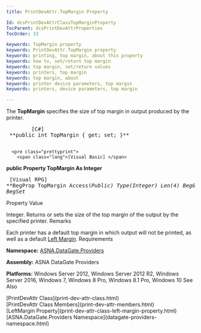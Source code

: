 ```yaml
---
title: PrintDevAttr.TopMargin Property

Id: dcsPrintDevAttrClassTopMarginProperty
TocParent: dcsPrintDevAttrProperties
TocOrder: 13

keywords: TopMargin property
keywords: PrintDevAttr.TopMargin property
keywords: printing, top margin, about this property
keywords: how to, set/return top margin
keywords: top margin, set/return values
keywords: printers, top margin
keywords: top margin, about
keywords: printer device parameters, top margin
keywords: printers, device parameters, top margin

---
```


The **TopMargin** specifies the size of top margin in output produced by the printer.
<pre class="prettyprint">
        <span class="lang">[C#]</span>
 **public int TopMargin { get; set; }** 
      </pre>
      <pre class="prettyprint">
        <span class="lang">[Visual Basic] </span>
 **public Property TopMargin As Integer** 
      </pre>
      <pre class="prettyprint">
        <span class="lang">[Visual RPG]</span>
 **BegProp TopMargin Access(*Public) Type(*Integer) Len(4)
   BegGet,    BegSet** 
      </pre>

Property Value

Integer. Returns or sets the size of the top margin of the output by the specified printer. 
Remarks

Each printer has a default top margin in which output will not be printed, as well as a default [Left Margin](print-dev-attr-class-left-margin-property.html).
Requirements

**Namespace:** [ ASNA.DataGate.Providers](datagate-providers-namespace.html) 

**Assembly:** ASNA DataGate Providers

**Platforms:** Windows Server 2012, Windows Server 2012 R2, Windows Server 2016, Windows 7, Windows 8 Pro, Windows 8.1 Pro, Windows 10
See Also

<dl />
      [PrintDevAttr Class](print-dev-attr-class.html)
      <br />
      [PrintDevAttr Class Members](print-dev-attr-members.html)
      <br />
      [LeftMargin Property](print-dev-attr-class-left-margin-property.html)
      <br />
      [ASNA.DataGate.Providers Namespace](datagate-providers-namespace.html)

